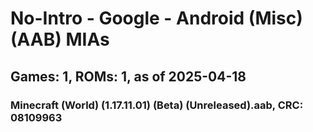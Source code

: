 # No-Intro - Google - Android (Misc) (AAB) MIAs
## Games: 1, ROMs: 1, as of 2025-04-18

### Minecraft (World) (1.17.11.01) (Beta) (Unreleased).aab, CRC: 08109963
